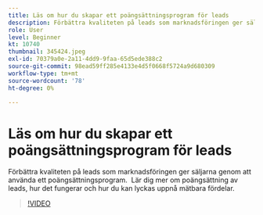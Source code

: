 ```yaml
---
title: Läs om hur du skapar ett poängsättningsprogram för leads
description: Förbättra kvaliteten på leads som marknadsföringen ger säljarna genom att använda ett poängsättningsprogram.  Lär dig mer om poängsättning av leads, hur det fungerar och hur du kan lyckas uppnå mätbara fördelar.
role: User
level: Beginner
kt: 10740
thumbnail: 345424.jpeg
exl-id: 70379a0e-2a11-4dd9-9faa-65d5ede388c2
source-git-commit: 98ead59ff285e4133e4d5f0668f5724a9d680309
workflow-type: tm+mt
source-wordcount: '78'
ht-degree: 0%

---
```


# Läs om hur du skapar ett poängsättningsprogram för leads

Förbättra kvaliteten på leads som marknadsföringen ger säljarna genom att använda ett poängsättningsprogram.  Lär dig mer om poängsättning av leads, hur det fungerar och hur du kan lyckas uppnå mätbara fördelar.

>[!VIDEO](https://video.tv.adobe.com/v/345424/?quality=12&learn=on)
